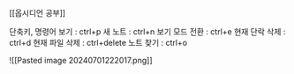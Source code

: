 [[옵시디언 공부]]

단축키, 명령어 보기 : ctrl+p 
새 노트 : ctrl+n
보기 모드 전환 : ctrl+e 
현재 단락 삭제 : ctrl+d
현재 파일 삭제 : ctrl+delete
노트 찾기 : ctrl+o

![[Pasted image 20240701222017.png]]
